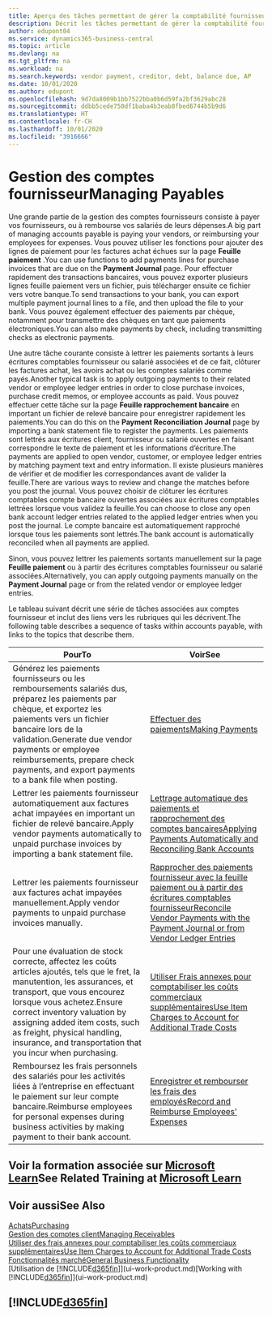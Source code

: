```yaml
---
title: Aperçu des tâches permettant de gérer la comptabilité fournisseur| Microsoft Docs
description: Décrit les tâches permettant de gérer la comptabilité fournisseur, par exemple, le paiement des créditeurs ou le lettrage de paiements sortants dans la comptabilité pour clôturer des factures ou des avoirs.
author: edupont04
ms.service: dynamics365-business-central
ms.topic: article
ms.devlang: na
ms.tgt_pltfrm: na
ms.workload: na
ms.search.keywords: vendor payment, creditor, debt, balance due, AP
ms.date: 10/01/2020
ms.author: edupont
ms.openlocfilehash: 9d7da8009b1bb7522bba0b6d59fa2bf3629abc28
ms.sourcegitcommit: ddbb5cede750df1baba4b3eab8fbed6744b5b9d6
ms.translationtype: HT
ms.contentlocale: fr-CH
ms.lasthandoff: 10/01/2020
ms.locfileid: "3916666"
---
```

# <a name="managing-payables"></a><span data-ttu-id="b9ce3-103">Gestion des comptes fournisseur</span><span class="sxs-lookup"><span data-stu-id="b9ce3-103">Managing Payables</span></span>

<span data-ttu-id="b9ce3-104">Une grande partie de la gestion des comptes fournisseurs consiste à payer vos fournisseurs, ou à rembourse vos salariés de leurs dépenses.</span><span class="sxs-lookup"><span data-stu-id="b9ce3-104">A big part of managing accounts payable is paying your vendors, or reimbursing your employees for expenses.</span></span> <span data-ttu-id="b9ce3-105">Vous pouvez utiliser les fonctions pour ajouter des lignes de paiement pour les factures achat échues sur la page **Feuille paiement** .</span><span class="sxs-lookup"><span data-stu-id="b9ce3-105">You can use functions to add payments lines for purchase invoices that are due on the **Payment Journal** page.</span></span> <span data-ttu-id="b9ce3-106">Pour effectuer rapidement des transactions bancaires, vous pouvez exporter plusieurs lignes feuille paiement vers un fichier, puis télécharger ensuite ce fichier vers votre banque.</span><span class="sxs-lookup"><span data-stu-id="b9ce3-106">To send transactions to your bank, you can export multiple payment journal lines to a file, and then upload the file to your bank.</span></span> <span data-ttu-id="b9ce3-107">Vous pouvez également effectuer des paiements par chèque, notamment pour transmettre des chèques en tant que paiements électroniques.</span><span class="sxs-lookup"><span data-stu-id="b9ce3-107">You can also make payments by check, including transmitting checks as electronic payments.</span></span>

<span data-ttu-id="b9ce3-108">Une autre tâche courante consiste à lettrer les paiements sortants à leurs écritures comptables fournisseur ou salarié associées et de ce fait, clôturer les factures achat, les avoirs achat ou les comptes salariés comme payés.</span><span class="sxs-lookup"><span data-stu-id="b9ce3-108">Another typical task is to apply outgoing payments to their related vendor or employee ledger entries in order to close purchase invoices, purchase credit memos, or employee accounts as paid.</span></span> <span data-ttu-id="b9ce3-109">Vous pouvez effectuer cette tâche sur la page **Feuille rapprochement bancaire** en important un fichier de relevé bancaire pour enregistrer rapidement les paiements.</span><span class="sxs-lookup"><span data-stu-id="b9ce3-109">You can do this on the **Payment Reconciliation Journal** page by importing a bank statement file to register the payments.</span></span> <span data-ttu-id="b9ce3-110">Les paiements sont lettrés aux écritures client, fournisseur ou salarié ouvertes en faisant correspondre le texte de paiement et les informations d’écriture.</span><span class="sxs-lookup"><span data-stu-id="b9ce3-110">The payments are applied to open vendor, customer, or employee ledger entries by matching payment text and entry information.</span></span> <span data-ttu-id="b9ce3-111">Il existe plusieurs manières de vérifier et de modifier les correspondances avant de valider la feuille.</span><span class="sxs-lookup"><span data-stu-id="b9ce3-111">There are various ways to review and change the matches before you post the journal.</span></span> <span data-ttu-id="b9ce3-112">Vous pouvez choisir de clôturer les écritures comptables compte bancaire ouvertes associées aux écritures comptables lettrées lorsque vous validez la feuille.</span><span class="sxs-lookup"><span data-stu-id="b9ce3-112">You can choose to close any open bank account ledger entries related to the applied ledger entries when you post the journal.</span></span> <span data-ttu-id="b9ce3-113">Le compte bancaire est automatiquement rapproché lorsque tous les paiements sont lettrés.</span><span class="sxs-lookup"><span data-stu-id="b9ce3-113">The bank account is automatically reconciled when all payments are applied.</span></span>

<span data-ttu-id="b9ce3-114">Sinon, vous pouvez lettrer les paiements sortants manuellement sur la page **Feuille paiement** ou à partir des écritures comptables fournisseur ou salarié associées.</span><span class="sxs-lookup"><span data-stu-id="b9ce3-114">Alternatively, you can apply outgoing payments manually on the **Payment Journal** page or from the related vendor or employee ledger entries.</span></span>

<span data-ttu-id="b9ce3-115">Le tableau suivant décrit une série de tâches associées aux comptes fournisseur et inclut des liens vers les rubriques qui les décrivent.</span><span class="sxs-lookup"><span data-stu-id="b9ce3-115">The following table describes a sequence of tasks within accounts payable, with links to the topics that describe them.</span></span>

| <span data-ttu-id="b9ce3-116">Pour</span><span class="sxs-lookup"><span data-stu-id="b9ce3-116">To</span></span> | <span data-ttu-id="b9ce3-117">Voir</span><span class="sxs-lookup"><span data-stu-id="b9ce3-117">See</span></span> |
| --- | --- |
| <span data-ttu-id="b9ce3-118">Générez les paiements fournisseurs ou les remboursements salariés dus, préparez les paiements par chèque, et exportez les paiements vers un fichier bancaire lors de la validation.</span><span class="sxs-lookup"><span data-stu-id="b9ce3-118">Generate due vendor payments or employee reimbursements, prepare check payments, and export payments to a bank file when posting.</span></span> |[<span data-ttu-id="b9ce3-119">Effectuer des paiements</span><span class="sxs-lookup"><span data-stu-id="b9ce3-119">Making Payments</span></span>](payables-make-payments.md) |
| <span data-ttu-id="b9ce3-120">Lettrer les paiements fournisseur automatiquement aux factures achat impayées en important un fichier de relevé bancaire.</span><span class="sxs-lookup"><span data-stu-id="b9ce3-120">Apply vendor payments automatically to unpaid purchase invoices by importing a bank statement file.</span></span> |[<span data-ttu-id="b9ce3-121">Lettrage automatique des paiements et rapprochement des comptes bancaires</span><span class="sxs-lookup"><span data-stu-id="b9ce3-121">Applying Payments Automatically and Reconciling Bank Accounts</span></span>](receivables-apply-payments-auto-reconcile-bank-accounts.md) |
| <span data-ttu-id="b9ce3-122">Lettrer les paiements fournisseur aux factures achat impayées manuellement.</span><span class="sxs-lookup"><span data-stu-id="b9ce3-122">Apply vendor payments to unpaid purchase invoices manually.</span></span> |[<span data-ttu-id="b9ce3-123">Rapprocher des paiements fournisseur avec la feuille paiement ou à partir des écritures comptables fournisseur</span><span class="sxs-lookup"><span data-stu-id="b9ce3-123">Reconcile Vendor Payments with the Payment Journal or from Vendor Ledger Entries</span></span>](payables-how-apply-purchase-transactions-manually.md) |
|<span data-ttu-id="b9ce3-124">Pour une évaluation de stock correcte, affectez les coûts articles ajoutés, tels que le fret, la manutention, les assurances, et transport, que vous encourez lorsque vous achetez.</span><span class="sxs-lookup"><span data-stu-id="b9ce3-124">Ensure correct inventory valuation by assigning added item costs, such as freight, physical handling, insurance, and transportation that you incur when purchasing.</span></span>|[<span data-ttu-id="b9ce3-125">Utiliser Frais annexes pour comptabiliser les coûts commerciaux supplémentaires</span><span class="sxs-lookup"><span data-stu-id="b9ce3-125">Use Item Charges to Account for Additional Trade Costs</span></span>](payables-how-assign-item-charges.md)|
|<span data-ttu-id="b9ce3-126">Remboursez les frais personnels des salariés pour les activités liées à l’entreprise en effectuant le paiement sur leur compte bancaire.</span><span class="sxs-lookup"><span data-stu-id="b9ce3-126">Reimburse employees for personal expenses during business activities by making payment to their bank account.</span></span>|[<span data-ttu-id="b9ce3-127">Enregistrer et rembourser les frais des employés</span><span class="sxs-lookup"><span data-stu-id="b9ce3-127">Record and Reimburse Employees' Expenses</span></span>](finance-how-record-reimburse-employee-expenses.md)|

## <a name="see-related-training-at-microsoft-learn"></a><span data-ttu-id="b9ce3-128">Voir la formation associée sur [Microsoft Learn](/learn/paths/process-customer-vendor-payments-dynamics-365-business-central/)</span><span class="sxs-lookup"><span data-stu-id="b9ce3-128">See Related Training at [Microsoft Learn](/learn/paths/process-customer-vendor-payments-dynamics-365-business-central/)</span></span>

## <a name="see-also"></a><span data-ttu-id="b9ce3-129">Voir aussi</span><span class="sxs-lookup"><span data-stu-id="b9ce3-129">See Also</span></span>
[<span data-ttu-id="b9ce3-130">Achats</span><span class="sxs-lookup"><span data-stu-id="b9ce3-130">Purchasing</span></span>](purchasing-manage-purchasing.md)  
[<span data-ttu-id="b9ce3-131">Gestion des comptes client</span><span class="sxs-lookup"><span data-stu-id="b9ce3-131">Managing Receivables</span></span>](receivables-manage-receivables.md)  
[<span data-ttu-id="b9ce3-132">Utiliser des frais annexes pour comptabiliser les coûts commerciaux supplémentaires</span><span class="sxs-lookup"><span data-stu-id="b9ce3-132">Use Item Charges to Account for Additional Trade Costs</span></span>](payables-how-assign-item-charges.md)  
[<span data-ttu-id="b9ce3-133">Fonctionnalités marché</span><span class="sxs-lookup"><span data-stu-id="b9ce3-133">General Business Functionality</span></span>](ui-across-business-areas.md)  
<span data-ttu-id="b9ce3-134">[Utilisation de [!INCLUDE[d365fin](includes/d365fin_md.md)]](ui-work-product.md)</span><span class="sxs-lookup"><span data-stu-id="b9ce3-134">[Working with [!INCLUDE[d365fin](includes/d365fin_md.md)]](ui-work-product.md)</span></span>

## [!INCLUDE[d365fin](includes/free_trial_md.md)]  
